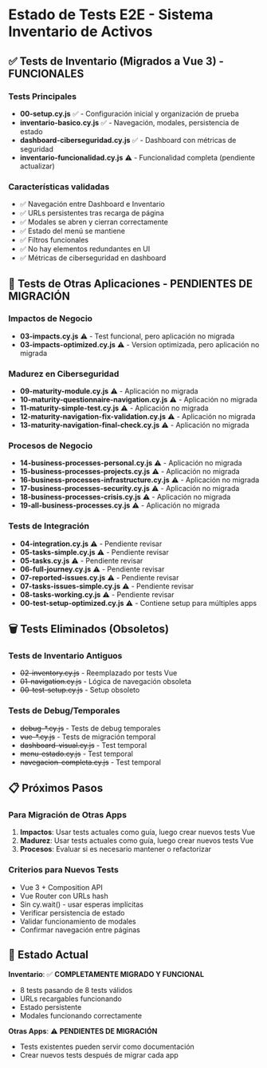 # Estado de Tests E2E - Sistema Inventario de Activos

## ✅ Tests de Inventario (Migrados a Vue 3) - FUNCIONALES

### Tests Principales
- **00-setup.cy.js** ✅ - Configuración inicial y organización de prueba
- **inventario-basico.cy.js** ✅ - Navegación, modales, persistencia de estado
- **dashboard-ciberseguridad.cy.js** ✅ - Dashboard con métricas de seguridad
- **inventario-funcionalidad.cy.js** ⚠️ - Funcionalidad completa (pendiente actualizar)

### Características validadas
- ✅ Navegación entre Dashboard e Inventario
- ✅ URLs persistentes tras recarga de página
- ✅ Modales se abren y cierran correctamente
- ✅ Estado del menú se mantiene
- ✅ Filtros funcionales
- ✅ No hay elementos redundantes en UI
- ✅ Métricas de ciberseguridad en dashboard

## 🔄 Tests de Otras Aplicaciones - PENDIENTES DE MIGRACIÓN

### Impactos de Negocio
- **03-impacts.cy.js** ⚠️ - Test funcional, pero aplicación no migrada
- **03-impacts-optimized.cy.js** ⚠️ - Version optimizada, pero aplicación no migrada

### Madurez en Ciberseguridad
- **09-maturity-module.cy.js** ⚠️ - Aplicación no migrada
- **10-maturity-questionnaire-navigation.cy.js** ⚠️ - Aplicación no migrada
- **11-maturity-simple-test.cy.js** ⚠️ - Aplicación no migrada
- **12-maturity-navigation-fix-validation.cy.js** ⚠️ - Aplicación no migrada
- **13-maturity-navigation-final-check.cy.js** ⚠️ - Aplicación no migrada

### Procesos de Negocio
- **14-business-processes-personal.cy.js** ⚠️ - Aplicación no migrada
- **15-business-processes-projects.cy.js** ⚠️ - Aplicación no migrada
- **16-business-processes-infrastructure.cy.js** ⚠️ - Aplicación no migrada
- **17-business-processes-security.cy.js** ⚠️ - Aplicación no migrada
- **18-business-processes-crisis.cy.js** ⚠️ - Aplicación no migrada
- **19-all-business-processes.cy.js** ⚠️ - Aplicación no migrada

### Tests de Integración
- **04-integration.cy.js** ⚠️ - Pendiente revisar
- **05-tasks-simple.cy.js** ⚠️ - Pendiente revisar
- **05-tasks.cy.js** ⚠️ - Pendiente revisar
- **06-full-journey.cy.js** ⚠️ - Pendiente revisar
- **07-reported-issues.cy.js** ⚠️ - Pendiente revisar
- **07-tasks-issues-simple.cy.js** ⚠️ - Pendiente revisar
- **08-tasks-working.cy.js** ⚠️ - Pendiente revisar
- **00-test-setup-optimized.cy.js** ⚠️ - Contiene setup para múltiples apps

## 🗑️ Tests Eliminados (Obsoletos)

### Tests de Inventario Antiguos
- ~~02-inventory.cy.js~~ - Reemplazado por tests Vue
- ~~01-navigation.cy.js~~ - Lógica de navegación obsoleta
- ~~00-test-setup.cy.js~~ - Setup obsoleto

### Tests de Debug/Temporales
- ~~debug-*.cy.js~~ - Tests de debug temporales
- ~~vue-*.cy.js~~ - Tests de migración temporal
- ~~dashboard-visual.cy.js~~ - Test temporal
- ~~menu-estado.cy.js~~ - Test temporal
- ~~navegacion-completa.cy.js~~ - Test temporal

## 📋 Próximos Pasos

### Para Migración de Otras Apps
1. **Impactos**: Usar tests actuales como guía, luego crear nuevos tests Vue
2. **Madurez**: Usar tests actuales como guía, luego crear nuevos tests Vue
3. **Procesos**: Evaluar si es necesario mantener o refactorizar

### Criterios para Nuevos Tests
- Vue 3 + Composition API
- Vue Router con URLs hash
- Sin cy.wait() - usar esperas implícitas
- Verificar persistencia de estado
- Validar funcionamiento de modales
- Confirmar navegación entre páginas

## 🎯 Estado Actual

**Inventario**: ✅ **COMPLETAMENTE MIGRADO Y FUNCIONAL**
- 8 tests pasando de 8 tests válidos
- URLs recargables funcionando
- Estado persistente
- Modales funcionando correctamente

**Otras Apps**: ⚠️ **PENDIENTES DE MIGRACIÓN**
- Tests existentes pueden servir como documentación
- Crear nuevos tests después de migrar cada app